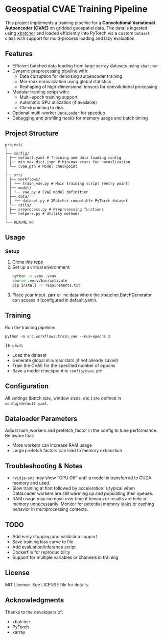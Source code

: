 # Geospatial CVAE Training Pipeline

This project implements a training pipeline for a **Convolutional Variational Autoencoder (CVAE)** on gridded geospatial data. The data is ingested using [xbatcher](https://xbatcher.readthedocs.io/) and loaded efficiently into PyTorch via a custom `Dataset` class with support for multi-process loading and lazy evaluation.

## Features

- Efficient batched data loading from large xarray datasets using `xbatcher`
- Dynamic preprocessing pipeline with:
  - Data corruption for denoising autoencoder training
  - Min-max normalization using global statistics
  - Reshaping of high-dimensional tensors for convolutional processing
- Modular training script with:
  - Multi-epoch training support
  - Automatic GPU utilization (if available)
  - Checkpointing to disk
- Optional multi-worker `DataLoader` for speedup
- Debugging and profiling hooks for memory usage and batch timing

## Project Structure

```
project/
│
├── config/
│ ├── default.yaml # Training and data loading config
│ ├── min_max_dict.json # Min/max stats for normalization
│ └── cvae.pth # Model checkpoint
│
├── src/
│ ├── workflows/
│ │ └── train_vae.py # Main training script (entry point)
│ ├── model/
│ │ └── vae.py # CVAE model definition
│ ├── data/
│ │ └── dataset.py # XBatcher-compatible PyTorch dataset
│ └── utils/
│ ├── preprocess.py # Preprocessing functions
│ └── helpers.py # Utility methods
│
└── README.md
```


## Usage

### Setup

1. Clone this repo
2. Set up a virtual environment:
   ```bash
   python -m venv .venv
   source .venv/bin/activate
   pip install -r requirements.txt
3. Place your input .zarr or .nc data where the xbatcher.BatchGenerator can access it (configured in default.yaml).

## Training

Run the training pipeline:
```
python -m src.workflows.train_vae --num-epochs 2
```
This will:

* Load the dataset
* Generate global min/max stats (if not already saved)
* Train the CVAE for the specified number of epochs
* Save a model checkpoint to ```config/cvae.pth```

## Configuration
All settings (batch size, window sizes, etc.) are defined in ```config/default.yaml```.

## Dataloader Parameters
Adjust num_workers and prefetch_factor in the config to tune performance. Be aware that:

* More workers can increase RAM usage
* Large prefetch factors can lead to memory exhaustion

## Troubleshooting & Notes
* ```nvidia-smi``` may show “GPU Off” until a model is transferred to CUDA memory and used.
* Slow training at first followed by acceleration is typical when DataLoader workers are still warming up and populating their queues.
* RAM usage may increase over time if tensors or results are held in memory unnecessarily. Monitor for potential memory leaks or caching behavior in multiprocessing contexts.

## TODO
* Add early stopping and validation support
* Save training loss curve to file
* Add evaluation/inference script
* Dockerfile for reproducibility
* Support for multiple variables or channels in training

## License
MIT License. See LICENSE file for details.

## Acknowledgments
Thanks to the developers of:

* xbatcher
* PyTorch
* xarray
